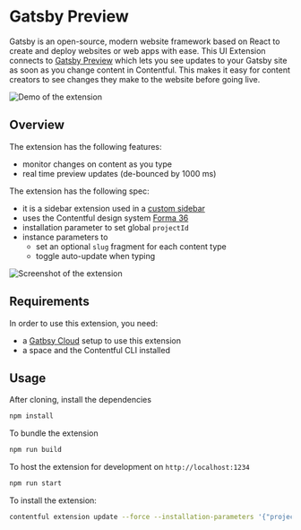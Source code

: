 # Gatsby Preview

Gatsby is an open-source, modern website framework based on React to create and deploy websites or web apps with ease. This UI Extension connects to [Gatsby Preview](https://www.gatsbyjs.com/cloud/) which lets you see updates to your Gatsby site as soon as you change content in Contentful. This makes it easy for content creators to see changes they make to the website before going live.

![Demo of the extension](./assets/demo.gif)

## Overview

The extension has the following features:

- monitor changes on content as you type
- real time preview updates (de-bounced by 1000 ms)

The extension has the following spec:

- it is a sidebar extension used in a [custom sidebar](https://www.contentful.com/developers/docs/extensibility/custom-sidebar/)
- uses the Contentful design system [Forma 36](https://f36.contentful.com/)
- installation parameter to set global `projectId`
- instance parameters to
  - set an optional `slug` fragment for each content type
  - toggle auto-update when typing

![Screenshot of the extension](./assets/screenshot.png)

## Requirements

In order to use this extension, you need:

- a [Gatbsy Cloud](https://www.gatsbyjs.com/cloud/) setup to use this extension
- a space and the Contentful CLI installed

## Usage

After cloning, install the dependencies

```bash
npm install
```

To bundle the extension

```bash
npm run build
```

To host the extension for development on `http://localhost:1234`

```bash
npm run start
```

To install the extension:

```bash
contentful extension update --force --installation-parameters '{"projectId": "yourGatsbyPreviewId"}'
```
